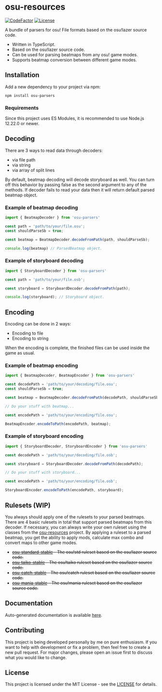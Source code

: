 # osu-resources
[![CodeFactor](https://img.shields.io/codefactor/grade/github/kionell/osu-parsers)](https://www.codefactor.io/repository/github/kionell/osu-parsers)
[![License](https://img.shields.io/github/license/kionell/osu-parsers)](https://github.com/kionell/osu-parsers/blob/master/LICENSE)

A bundle of parsers for osu! File formats based on the osu!lazer source code.

- Written in TypeScript.
- Based on the osu!lazer source code.
- Can be used for parsing beatmaps from any osu! game modes.
- Supports beatmap conversion between different game modes.

## Installation

Add a new dependency to your project via npm:

```npm
npm install osu-parsers
```

### Requirements

Since this project uses ES Modules, it is recommended to use Node.js 12.22.0 or newer.

## Decoding

There are 3 ways to read data through decoders:
- via file path
- via string
- via array of split lines

By default, beatmap decoding will decode storyboard as well. You can turn off this behavior by passing false as the second argument to any of the methods. If decoder fails to read your data then it will return default parsed beatmap object.

### Example of beatmap decoding

```js
import { BeatmapDecoder } from 'osu-parsers'

const path = 'path/to/your/file.osu';
const shouldParseSb = true;

const beatmap = BeatmapDecoder.decodeFromPath(path, shouldParseSb);

console.log(beatmap) // ParsedBeatmap object.
```

### Example of storyboard decoding

```js
import { StoryboardDecoder } from 'osu-parsers'

const path = 'path/to/your/file.osb';

const storyboard = StoryboardDecoder.decodeFromPath(path);

console.log(storyboard); // Storyboard object.
```

## Encoding

Encoding can be done in 2 ways:
- Encoding to file
- Encoding to string

When the encoding is complete, the finished files can be used inside the game as usual.

### Example of beatmap encoding

```js
import { BeatmapDecoder, BeatmapEncoder } from 'osu-parsers'

const decodePath = 'path/to/your/decoding/file.osu';
const shouldParseSb = true;

const beatmap = BeatmapDecoder.decodeFromPath(decodePath, shouldParseSb);

// Do your stuff with beatmap...

const encodePath = 'path/to/your/encoding/file.osu';

BeatmapEncoder.encodeToPath(encodePath, beatmap); 
```

### Example of storyboard encoding

```js
import { StoryboardDecoder, StoryboardEncoder } from 'osu-parsers'

const decodePath = 'path/to/your/decoding/file.osb';

const storyboard = StoryboardDecoder.decodeFromPath(decodePath);

// Do your stuff with storyboard...

const encodePath = 'path/to/your/encoding/file.osb';

StoryboardEncoder.encodeToPath(encodePath, storyboard); 
```

## Rulesets (WIP)

You always should apply one of the rulesets to your parsed beatmaps. There are 4 basic rulesets in total that support parsed beatmaps from this decoder. If necessary, you can always write your own ruleset using the classes from the [osu-resources](https://github.com/kionell/osu-resources.git) project. By applying a ruleset to a parsed beatmap, you get the ability to apply mods, calculate max combo and convert maps to other game modes.

- ~~[osu-standard-stable](https://github.com/kionell/osu-standard-stable.git) - The osu!std ruleset based on the osu!lazer source code.~~
- ~~[osu-taiko-stable](https://github.com/kionell/osu-taiko-stable.git) - The osu!taiko ruleset based on the osu!lazer source code.~~
- ~~[osu-catch-stable](https://github.com/kionell/osu-catch-stable.git) - The osu!catch ruleset based on the osu!lazer source code.~~
- ~~[osu-mania-stable](https://github.com/kionell/osu-mania-stable.git) - The osu!mania ruleset based on the osu!lazer source code.~~

## Documentation

Auto-generated documentation is available [here]().

## Contributing

This project is being developed personally by me on pure enthusiasm. If you want to help with development or fix a problem, then feel free to create a new pull request. For major changes, please open an issue first to discuss what you would like to change.

## License

This project is licensed under the MIT License - see the [LICENSE](https://choosealicense.com/licenses/mit/) for details.
